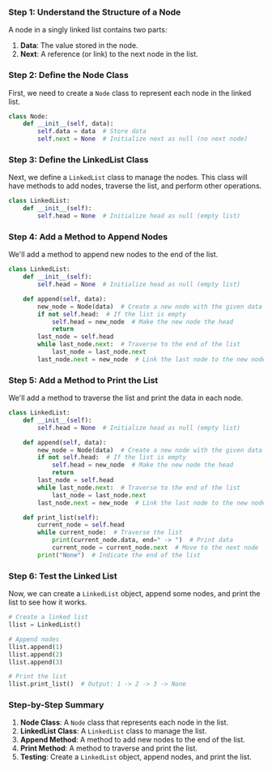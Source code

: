 
### Step 1: Understand the Structure of a Node

A node in a singly linked list contains two parts:
1. **Data**: The value stored in the node.
2. **Next**: A reference (or link) to the next node in the list.

### Step 2: Define the Node Class

First, we need to create a `Node` class to represent each node in the linked list.

```python
class Node:
    def __init__(self, data):
        self.data = data  # Store data
        self.next = None  # Initialize next as null (no next node)
```

### Step 3: Define the LinkedList Class

Next, we define a `LinkedList` class to manage the nodes. This class will have methods to add nodes, traverse the list, and perform other operations.

```python
class LinkedList:
    def __init__(self):
        self.head = None  # Initialize head as null (empty list)
```

### Step 4: Add a Method to Append Nodes

We'll add a method to append new nodes to the end of the list.

```python
class LinkedList:
    def __init__(self):
        self.head = None  # Initialize head as null (empty list)

    def append(self, data):
        new_node = Node(data)  # Create a new node with the given data
        if not self.head:  # If the list is empty
            self.head = new_node  # Make the new node the head
            return
        last_node = self.head
        while last_node.next:  # Traverse to the end of the list
            last_node = last_node.next
        last_node.next = new_node  # Link the last node to the new node
```

### Step 5: Add a Method to Print the List

We'll add a method to traverse the list and print the data in each node.

```python
class LinkedList:
    def __init__(self):
        self.head = None  # Initialize head as null (empty list)

    def append(self, data):
        new_node = Node(data)  # Create a new node with the given data
        if not self.head:  # If the list is empty
            self.head = new_node  # Make the new node the head
            return
        last_node = self.head
        while last_node.next:  # Traverse to the end of the list
            last_node = last_node.next
        last_node.next = new_node  # Link the last node to the new node

    def print_list(self):
        current_node = self.head
        while current_node:  # Traverse the list
            print(current_node.data, end=" -> ")  # Print data
            current_node = current_node.next  # Move to the next node
        print("None")  # Indicate the end of the list
```

### Step 6: Test the Linked List

Now, we can create a `LinkedList` object, append some nodes, and print the list to see how it works.

```python
# Create a linked list
llist = LinkedList()

# Append nodes
llist.append(1)
llist.append(2)
llist.append(3)

# Print the list
llist.print_list()  # Output: 1 -> 2 -> 3 -> None
```

### Step-by-Step Summary

1. **Node Class**: A `Node` class that represents each node in the list.
2. **LinkedList Class**: A `LinkedList` class to manage the list.
3. **Append Method**: A method to add new nodes to the end of the list.
4. **Print Method**: A method to traverse and print the list.
5. **Testing**: Create a `LinkedList` object, append nodes, and print the list.

